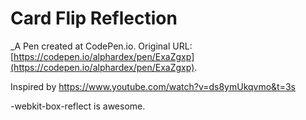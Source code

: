 # Card Flip Reflection
 _A Pen created at CodePen.io. Original URL: [https://codepen.io/alphardex/pen/ExaZgxp](https://codepen.io/alphardex/pen/ExaZgxp).

 Inspired by https://www.youtube.com/watch?v=ds8ymUkqvmo&t=3s

-webkit-box-reflect is awesome.